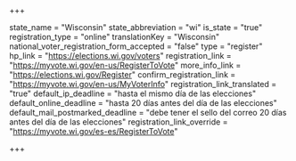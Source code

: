 +++

state_name = "Wisconsin"
state_abbreviation = "wi"
is_state = "true"
registration_type = "online"
translationKey = "Wisconsin"
national_voter_registration_form_accepted = "false"
type = "register"
hp_link = "https://elections.wi.gov/voters"
registration_link = "https://myvote.wi.gov/en-us/RegisterToVote"
more_info_link = "https://elections.wi.gov/Register"
confirm_registration_link = "https://myvote.wi.gov/en-us/MyVoterInfo"
registration_link_translated = "true"
default_ip_deadline = "hasta el mismo día de las elecciones"
default_online_deadline = "hasta 20 días antes del día de las elecciones"
default_mail_postmarked_deadline = "debe tener el sello del correo 20 días antes del día de las elecciones"
registration_link_override = "https://myvote.wi.gov/es-es/RegisterToVote"

+++